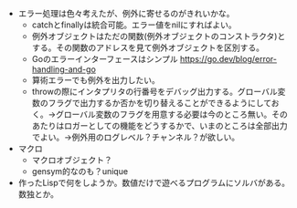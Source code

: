 - エラー処理は色々考えたが、例外に寄せるのがきれいかな。
  - catchとfinallyは統合可能。エラー値をnilにすればよい。
  - 例外オブジェクトはただの関数(例外オブジェクトのコンストラクタ)とする。その関数のアドレスを見て例外オブジェクトを区別する。
  - Goのエラーインターフェースはシンプル https://go.dev/blog/error-handling-and-go
  - 算術エラーでも例外を出力したい。
  - throwの際にインタプリタの行番号をデバッグ出力する。グローバル変数のフラグで出力するか否かを切り替えることができるようにしておく。->グローバル変数のフラグを用意する必要は今のところ無い。そのあたりはロガーとしての機能をどうするかで、いまのところは全部出力でよい。->例外用のログレベル？チャンネル？が欲しい。
- マクロ
  - マクロオブジェクト？
  - gensym的なのも？unique
- 作ったLispで何をしようか。数値だけで遊べるプログラムにソルバがある。数独とか。
